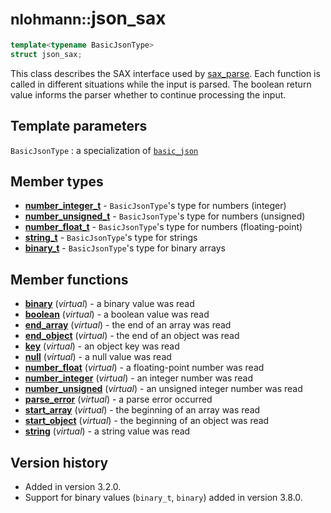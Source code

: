 # <small>nlohmann::</small>json_sax

```cpp
template<typename BasicJsonType>
struct json_sax;
```

This class describes the SAX interface used by [sax_parse](../basic_json/sax_parse.md). Each function is called in
different situations while the input is parsed. The boolean return value informs the parser whether to continue
processing the input.

## Template parameters

`BasicJsonType`
:   a specialization of [`basic_json`](../basic_json/index.md)

## Member types

- [**number_integer_t**](../basic_json/number_integer_t.md) - `BasicJsonType`'s type for numbers (integer)
- [**number_unsigned_t**](../basic_json/number_unsigned_t.md) - `BasicJsonType`'s type for numbers (unsigned)
- [**number_float_t**](../basic_json/number_float_t.md) - `BasicJsonType`'s type for numbers (floating-point)
- [**string_t**](../basic_json/string_t.md) - `BasicJsonType`'s type for strings
- [**binary_t**](../basic_json/binary_t.md) - `BasicJsonType`'s type for binary arrays

## Member functions

- [**binary**](binary.md) (_virtual_) - a binary value was read
- [**boolean**](boolean.md) (_virtual_) - a boolean value was read
- [**end_array**](end_array.md) (_virtual_) - the end of an array was read
- [**end_object**](end_object.md) (_virtual_) - the end of an object was read
- [**key**](key.md) (_virtual_) - an object key was read
- [**null**](null.md) (_virtual_) - a null value was read
- [**number_float**](number_float.md) (_virtual_) - a floating-point number was read
- [**number_integer**](number_integer.md) (_virtual_) - an integer number was read
- [**number_unsigned**](number_unsigned.md) (_virtual_) - an unsigned integer number was read
- [**parse_error**](parse_error.md) (_virtual_) - a parse error occurred
- [**start_array**](start_array.md) (_virtual_) - the beginning of an array was read
- [**start_object**](start_object.md) (_virtual_) - the beginning of an object was read
- [**string**](string.md) (_virtual_) - a string value was read

## Version history

- Added in version 3.2.0.
- Support for binary values (`binary_t`, `binary`) added in version 3.8.0.
